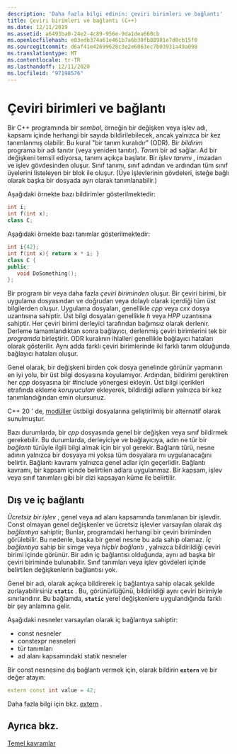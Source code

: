 ```yaml
---
description: 'Daha fazla bilgi edinin: çeviri birimleri ve bağlantı'
title: Çeviri birimleri ve bağlantı (C++)
ms.date: 12/11/2019
ms.assetid: a6493ba0-24e2-4c89-956e-9da1dea660cb
ms.openlocfilehash: e03edb374a61e461b7a6b30fb88981e7d0cb15f0
ms.sourcegitcommit: d6af41e42699628c3e2e6063ec7b03931a49a098
ms.translationtype: MT
ms.contentlocale: tr-TR
ms.lasthandoff: 12/11/2020
ms.locfileid: "97198576"
---
```

# <a name="translation-units-and-linkage"></a>Çeviri birimleri ve bağlantı

Bir C++ programında bir *sembol*, örneğin bir değişken veya işlev adı, kapsamı içinde herhangi bir sayıda bildirilebilecek, ancak yalnızca bir kez tanımlanmış olabilir. Bu kural "bir tanım kuralıdır" (ODR). Bir *bildirim* programa bir adı tanıtır (veya yeniden tanıtır). *Tanım* bir ad sağlar. Ad bir değişkeni temsil ediyorsa, tanımı açıkça başlatır. Bir *işlev tanımı* , imzadan ve işlev gövdesinden oluşur. Sınıf tanımı, sınıf adından ve ardından tüm sınıf üyelerini listeleyen bir blok ile oluşur. (Üye işlevlerinin gövdeleri, isteğe bağlı olarak başka bir dosyada ayrı olarak tanımlanabilir.)

Aşağıdaki örnekte bazı bildirimler gösterilmektedir:

```cpp
int i;
int f(int x);
class C;
```

Aşağıdaki örnekte bazı tanımlar gösterilmektedir:

```cpp
int i{42};
int f(int x){ return x * i; }
class C {
public:
   void DoSomething();
};
```

Bir program bir veya daha fazla *çeviri biriminden* oluşur. Bir çeviri birimi, bir uygulama dosyasından ve doğrudan veya dolaylı olarak içerdiği tüm üst bilgilerden oluşur. Uygulama dosyaları, genellikle *cpp* veya *cxx* dosya uzantısına sahiptir. Üst bilgi dosyaları genellikle *h* veya *HPP* uzantısına sahiptir. Her çeviri birimi derleyici tarafından bağımsız olarak derlenir. Derleme tamamlandıktan sonra bağlayıcı, derlenmiş çeviri birimlerini tek bir *programda* birleştirir. ODR kuralının ihlalleri genellikle bağlayıcı hataları olarak gösterilir. Aynı adda farklı çeviri birimlerinde iki farklı tanım olduğunda bağlayıcı hataları oluşur.

Genel olarak, bir değişkeni birden çok dosya genelinde görünür yapmanın en iyi yolu, bir üst bilgi dosyasına koyulamıyor. Ardından, bildirimi gerektiren her *cpp* dosyasına bir #include yönergesi ekleyin. Üst bilgi içerikleri etrafında ekleme *koruyucuları* ekleyerek, bildirdiği adların yalnızca bir kez tanımlandığından emin olursunuz.

C++ 20 ' de, [modüller](modules-cpp.md) üstbilgi dosyalarına geliştirilmiş bir alternatif olarak sunulmuştur.

Bazı durumlarda, bir *cpp* dosyasında genel bir değişken veya sınıf bildirmek gerekebilir. Bu durumlarda, derleyiciye ve bağlayıcıya, adın ne tür bir *bağlantı* türüyle ilgili bilgi almak için bir yol gerekir. Bağlantı türü, nesne adının yalnızca bir dosyaya mi yoksa tüm dosyalara mı uygulanacağını belirtir. Bağlantı kavramı yalnızca genel adlar için geçerlidir. Bağlantı kavramı, bir kapsam içinde belirtilen adlara uygulanmaz. Bir kapsam, işlev veya sınıf tanımları gibi bir dizi kapsayan küme ile belirtilir.

## <a name="external-vs-internal-linkage"></a>Dış ve iç bağlantı

*Ücretsiz bir işlev* , genel veya ad alanı kapsamında tanımlanan bir işlevdir. Const olmayan genel değişkenler ve ücretsiz işlevler varsayılan olarak *dış bağlantıya* sahiptir; Bunlar, programdaki herhangi bir çeviri biriminden görülebilir. Bu nedenle, başka bir genel nesne bu ada sahip olamaz. *İç bağlantıya* sahip bir simge veya *hiçbir bağlantı* , yalnızca bildirildiği çeviri birimi içinde görünür. Bir adın iç bağlantısı olduğunda, aynı ad başka bir çeviri biriminde bulunabilir. Sınıf tanımları veya işlev gövdeleri içinde belirtilen değişkenlerin bağlantısı yok.

Genel bir adı, olarak açıkça bildirerek iç bağlantıya sahip olacak şekilde zorlayabilirsiniz **`static`** . Bu, görünürlüğünü, bildirildiği aynı çeviri birimiyle sınırlandırır. Bu bağlamda, **`static`** yerel değişkenlere uygulandığında farklı bir şey anlamına gelir.

Aşağıdaki nesneler varsayılan olarak iç bağlantıya sahiptir:

- const nesneler
- constexpr nesneleri
- tür tanımları
- ad alanı kapsamındaki statik nesneler

Bir const nesnesine dış bağlantı vermek için, olarak bildirin **`extern`** ve bir değer atayın:

```cpp
extern const int value = 42;
```

Daha fazla bilgi için bkz. [extern](extern-cpp.md) .

## <a name="see-also"></a>Ayrıca bkz.

[Temel kavramlar](../cpp/basic-concepts-cpp.md)
